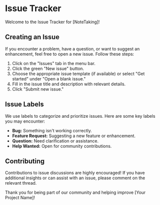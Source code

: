 # Issue Tracker

Welcome to the Issue Tracker for [NoteTaking]!

## Creating an Issue

If you encounter a problem, have a question, or want to suggest an enhancement, feel free to open a new issue. Follow these steps:

1. Click on the "Issues" tab in the menu bar.
2. Click the green "New issue" button.
3. Choose the appropriate issue template (if available) or select "Get started" under "Open a blank issue."
4. Fill in the issue title and description with relevant details.
5. Click "Submit new issue."

## Issue Labels

We use labels to categorize and prioritize issues. Here are some key labels you may encounter:

- **Bug:** Something isn't working correctly.
- **Feature Request:** Suggesting a new feature or enhancement.
- **Question:** Need clarification or assistance.
- **Help Wanted:** Open for community contributions.

## Contributing

Contributions to issue discussions are highly encouraged! If you have additional insights or can assist with an issue, please comment on the relevant thread.

Thank you for being part of our community and helping improve [Your Project Name]!
